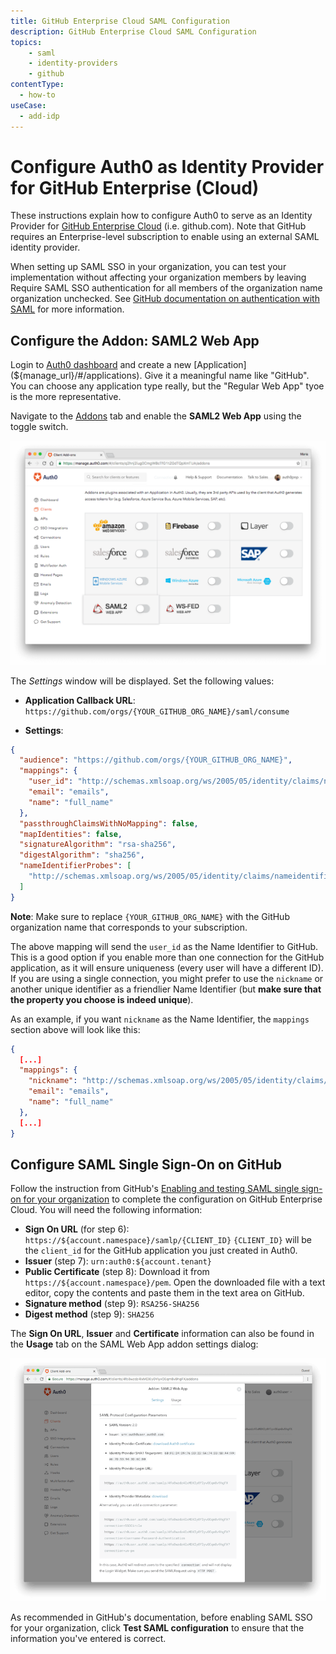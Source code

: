 ```yaml
---
title: GitHub Enterprise Cloud SAML Configuration
description: GitHub Enterprise Cloud SAML Configuration
topics:
    - saml
    - identity-providers
    - github
contentType:
  - how-to
useCase:
  - add-idp
---
```


# Configure Auth0 as Identity Provider for GitHub Enterprise (Cloud)

These instructions explain how to configure Auth0 to serve as an Identity Provider for [GitHub Enterprise Cloud](https://help.github.com/en/articles/about-authentication-with-saml-single-sign-on) (i.e. github.com). Note that GitHub requires an Enterprise-level subscription to enable using an external SAML identity provider.

When setting up SAML SSO in your organization, you can test your implementation without affecting your organization members by leaving Require SAML SSO authentication for all members of the organization name organization unchecked. See [GitHub documentation on authentication with SAML](https://help.github.com/en/articles/about-authentication-with-saml-single-sign-on) for more information.

## Configure the Addon: SAML2 Web App

Login to [Auth0 dashboard](${manage_url}) and create a new [Application](${manage_url}/#/applications). Give it a meaningful name like "GitHub". You can choose any application type really, but the "Regular Web App" tyoe is the more representative. 

Navigate to the [Addons](${manage_url}/#/applications/${account.clientId}/addons) tab and enable the **SAML2 Web App** using the toggle switch.

![Application Addons](/media/articles/protocols/saml/github-cloud/client-addons.png)

The *Settings* window will be displayed. Set the following values:

- **Application Callback URL**: `https://github.com/orgs/{YOUR_GITHUB_ORG_NAME}/saml/consume`

- **Settings**:

```json
{
  "audience": "https://github.com/orgs/{YOUR_GITHUB_ORG_NAME}",
  "mappings": {
    "user_id": "http://schemas.xmlsoap.org/ws/2005/05/identity/claims/nameidentifier",
    "email": "emails",
    "name": "full_name"
  },
  "passthroughClaimsWithNoMapping": false,
  "mapIdentities": false,
  "signatureAlgorithm": "rsa-sha256",
  "digestAlgorithm": "sha256",
  "nameIdentifierProbes": [
    "http://schemas.xmlsoap.org/ws/2005/05/identity/claims/nameidentifier"
  ]
}
```

**Note**: Make sure to replace `{YOUR_GITHUB_ORG_NAME}` with the GitHub organization name that corresponds to your subscription.

The above mapping will send the `user_id` as the Name Identifier to GitHub. This is a good option if you enable more than one connection for the GitHub application, as it will ensure uniqueness (every user will have a different ID). If you are using a single connection, you might prefer to use the `nickname` or another unique identifier as a friendlier Name Identifier (but **make sure that the property you choose is indeed unique**). 

As an example, if you want `nickname` as the Name Identifier, the `mappings` section above will look like this:

```json
{
  [...]
  "mappings": {
    "nickname": "http://schemas.xmlsoap.org/ws/2005/05/identity/claims/nameidentifier",
    "email": "emails",
    "name": "full_name"
  },
  [...]
}
```

## Configure SAML Single Sign-On on GitHub
Follow the instruction from GitHub's [Enabling and testing SAML single sign-on for your organization](https://help.github.com/en/articles/enabling-and-testing-saml-single-sign-on-for-your-organization) to complete the configuration on GitHub Enterprise Cloud. You will need the following information:

* **Sign On URL** (for step 6): `https://${account.namespace}/samlp/{CLIENT_ID}`
  `{CLIENT_ID}` will be the `client_id` for the GitHub application you just created in Auth0.
* **Issuer** (step 7): `urn:auth0:${account.tenant}`
* **Public Certificate** (step 8): Download it from `https://${account.namespace}/pem`. Open the downloaded file with a text editor, copy the contents and paste them in the text area on GitHub.
* **Signature method** (step 9): `RSA256-SHA256`
* **Digest method** (step 9): `SHA256`

The **Sign On URL**, **Issuer** and **Certificate** information can also be found in the **Usage** tab on the SAML Web App addon settings dialog:

![Usage tab](/media/articles/protocols/saml/github-cloud/usage.png)

As recommended in GitHub's documentation, before enabling SAML SSO for your organization, click **Test SAML configuration** to ensure that the information you've entered is correct.